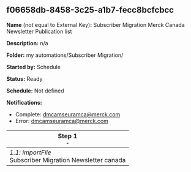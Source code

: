 ## f06658db-8458-3c25-a1b7-fecc8bcfcbcc

**Name** (not equal to External Key)**:** Subscriber Migration Merck Canada Newsletter Publication list

**Description:** n/a

**Folder:** my automations/Subscriber Migration/

**Started by:** Schedule

**Status:** Ready

**Schedule:** Not defined

**Notifications:**

* Complete: dmcamseuramca@merck.com
* Error: dmcamseuramca@merck.com

| Step 1<br>_<small>-</small>_ |
| --- |
| _1.1: importFile_<br>Subscriber Migration Newsletter canada |
